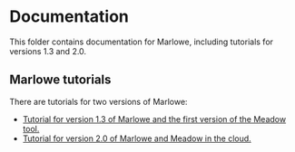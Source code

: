 
# Documentation

This folder contains documentation for Marlowe, including tutorials for versions 1.3 and 2.0.

## Marlowe tutorials

There are tutorials for two versions of Marlowe:

* [Tutorial for version 1.3 of Marlowe and the first version of the Meadow tool.](./tutorial-v1.3/README.md)
* [Tutorial for version 2.0 of Marlowe and Meadow in the cloud.](./tutorial-v2.0/README.md)

